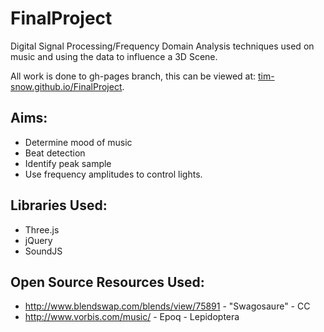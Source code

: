 FinalProject
============
Digital Signal Processing/Frequency Domain Analysis techniques used on music and using the data to influence a 3D Scene.

All work is done to gh-pages branch, this can be viewed at: [tim-snow.github.io/FinalProject](https://tim-snow.github.io/FinalProject).

Aims: 
-----
* Determine mood of music
* Beat detection
* Identify peak sample
* Use frequency amplitudes to control lights.

Libraries Used:
---------------
* Three.js
* jQuery
* SoundJS

Open Source Resources Used:
---------------------------
* http://www.blendswap.com/blends/view/75891 - "Swagosaure" - CC
* http://www.vorbis.com/music/ - Epoq - Lepidoptera
